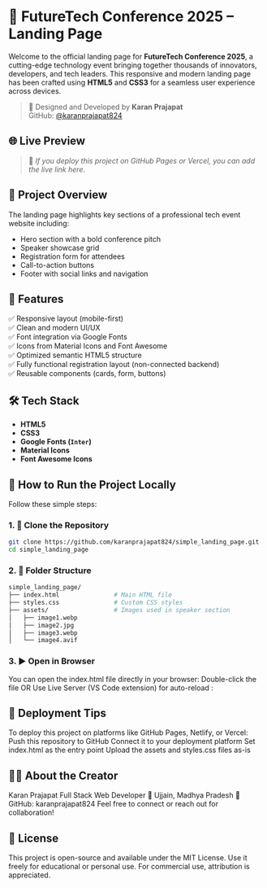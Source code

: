 # 🚀 FutureTech Conference 2025 – Landing Page

Welcome to the official landing page for **FutureTech Conference 2025**, a cutting-edge technology event bringing together thousands of innovators, developers, and tech leaders. This responsive and modern landing page has been crafted using **HTML5** and **CSS3** for a seamless user experience across devices.

> 🔧 Designed and Developed by **Karan Prajapat**  
> GitHub: [@karanprajapat824](https://github.com/karanprajapat824)

## 🌐 Live Preview

> 🚧 *If you deploy this project on GitHub Pages or Vercel, you can add the live link here.*

## 📂 Project Overview

The landing page highlights key sections of a professional tech event website including:

- Hero section with a bold conference pitch
- Speaker showcase grid
- Registration form for attendees
- Call-to-action buttons
- Footer with social links and navigation

## 🎯 Features

✅ Responsive layout (mobile-first)  
✅ Clean and modern UI/UX  
✅ Font integration via Google Fonts  
✅ Icons from Material Icons and Font Awesome  
✅ Optimized semantic HTML5 structure  
✅ Fully functional registration layout (non-connected backend)  
✅ Reusable components (cards, form, buttons)

## 🛠️ Tech Stack

- **HTML5**
- **CSS3**
- **Google Fonts (`Inter`)**
- **Material Icons**
- **Font Awesome Icons**

## 🚀 How to Run the Project Locally

Follow these simple steps:

### 1. 📁 Clone the Repository

```bash
git clone https://github.com/karanprajapat824/simple_landing_page.git
cd simple_landing_page
```
### 2. 📂 Folder Structure

```bash
simple_landing_page/
├── index.html               # Main HTML file
├── styles.css               # Custom CSS styles
├── assets/                  # Images used in speaker section
│   ├── image1.webp
│   ├── image2.jpg
│   ├── image3.webp
│   └── image4.avif
```

### 3. ▶️ Open in Browser
You can open the index.html file directly in your browser:
Double-click the file
OR
Use Live Server (VS Code extension) for auto-reload :

## 📌 Deployment Tips
To deploy this project on platforms like GitHub Pages, Netlify, or Vercel:
Push this repository to GitHub
Connect it to your deployment platform
Set index.html as the entry point
Upload the assets and styles.css files as-is

## 🧑‍💻 About the Creator
Karan Prajapat
Full Stack Web Developer
📍 Ujjain, Madhya Pradesh
💼 GitHub: karanprajapat824
Feel free to connect or reach out for collaboration!

## 📃 License
This project is open-source and available under the MIT License.
Use it freely for educational or personal use. For commercial use, attribution is appreciated.
